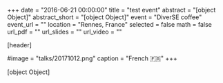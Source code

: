 +++
date = "2016-06-21 00:00:00"
title = "test event"
abstract = "[object Object]"
abstract_short = "[object Object]"
event = "DiverSE coffee"
event_url = ""
location = "Rennes, France"
selected = false
math = false
url_pdf = ""
url_slides = ""
url_video = ""


[header]

#image = "talks/20171012.png"
caption = "French :fr:"
+++


[object Object]
